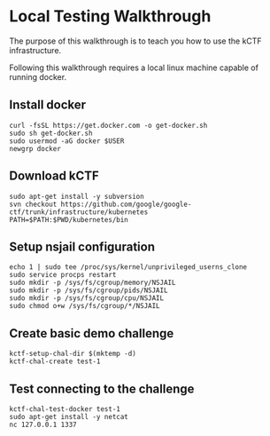 # Local Testing Walkthrough

The purpose of this walkthrough is to teach you how to use the kCTF infrastructure.

Following this walkthrough requires a local linux machine capable of running docker.

## Install docker
```
curl -fsSL https://get.docker.com -o get-docker.sh
sudo sh get-docker.sh
sudo usermod -aG docker $USER
newgrp docker
```

## Download kCTF
```
sudo apt-get install -y subversion
svn checkout https://github.com/google/google-ctf/trunk/infrastructure/kubernetes
PATH=$PATH:$PWD/kubernetes/bin
```

## Setup nsjail configuration
```
echo 1 | sudo tee /proc/sys/kernel/unprivileged_userns_clone
sudo service procps restart
sudo mkdir -p /sys/fs/cgroup/memory/NSJAIL
sudo mkdir -p /sys/fs/cgroup/pids/NSJAIL
sudo mkdir -p /sys/fs/cgroup/cpu/NSJAIL
sudo chmod o+w /sys/fs/cgroup/*/NSJAIL
```

## Create basic demo challenge
```
kctf-setup-chal-dir $(mktemp -d)
kctf-chal-create test-1
```

## Test connecting to the challenge
```
kctf-chal-test-docker test-1
sudo apt-get install -y netcat
nc 127.0.0.1 1337
```
